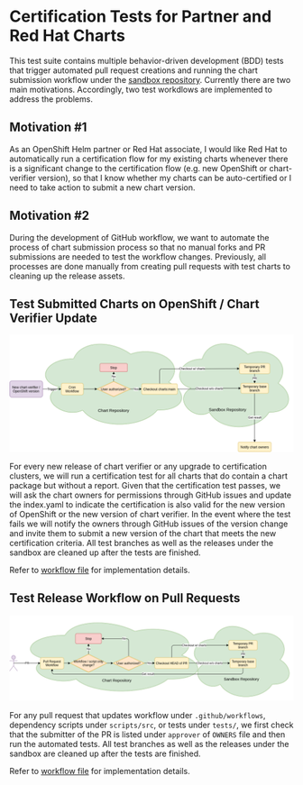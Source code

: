 # Certification Tests for Partner and Red Hat Charts

This test suite contains multiple behavior-driven development (BDD) tests that trigger automated pull request creations and running the chart submission workflow under the [sandbox repository](https://github.com/openshift-helm-charts/sandbox). Currently there are two main motivations. Accordingly, two test workdlows are implemented to address the problems.

## Motivation #1

As an OpenShift Helm partner or Red Hat associate, I would like Red Hat to automatically run a certification flow for my existing charts whenever there is a significant change to the certification flow (e.g. new OpenShift or chart-verifier version), so that I know whether my charts can be auto-certified or I need to take action to submit a new chart version.

## Motivation #2

During the development of GitHub workflow, we want to automate the process of chart submission process so that no manual forks and PR submissions are needed to test the workflow changes. Previously, all processes are done manually from creating pull requests with test charts to cleaning up the release assets.

## Test Submitted Charts on OpenShift / Chart Verifier Update

![CI Test Logic](../assets/ci_test_logic_schedule.png "CI Test Logic (Schedule)")

For every new release of chart verifier or any upgrade to certification clusters, we will run a certification test for all charts that do contain a chart package but without a report. Given that the certification test passes, we will ask the chart owners for permissions through GitHub issues and update the index.yaml to indicate the certification is also valid for the new version of OpenShift or the new version of chart verifier. In the event where the test fails we will notify the owners through GitHub issues of the version change and invite them to submit a new version of the chart that meets the new certification criteria. All test branches as well as the releases under the sandbox are cleaned up after the tests are finished.

Refer to [workflow file](../.github/workflows/test.yml) for implementation details.

## Test Release Workflow on Pull Requests

![CI Test Logic](../assets/ci_test_logic_pr.png "CI Test Logic (Pull Request)")

For any pull request that updates workflow under `.github/workflows`, dependency scripts under `scripts/src`, or tests under `tests/`, we first check that the submitter of the PR is listed under `approver` of `OWNERS` file and then run the automated tests. All test branches as well as the releases under the sandbox are cleaned up after the tests are finished.

Refer to [workflow file](../.github/workflows/schedule.yml) for implementation details.
